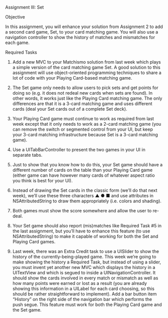Assignment III: Set
ObjectiveIn this assignment, you will enhance your solution from Assignment 2 to add a second card game, Set, to your card matching game. You will also use a navigation controller to show the history of matches and mismatches for each game.

Required Tasks
1. Add a new MVC to your Matchismo solution from last week which plays a simple version of the card matching game Set. A good solution to this assignment will use object-oriented programming techniques to share a lot of code with your Playing Card-based matching game.
2. The Set game only needs to allow users to pick sets and get points for doing so (e.g. it does not redeal new cards when sets are found). In other words, it works just like the Playing Card matching game. The only differences are that it is a 3-card matching game and uses different cards (deal your Set cards out of a complete Set deck).
3. Your Playing Card game must continue to work as required from last week except that it only needs to work as a 2-card matching game (you can remove the switch or segmented control from your UI, but keep your 3-card matching infrastructure because Set is a 3-card matching game).
4. Use a UITabBarController to present the two games in your UI in separate tabs.
5. Just to show that you know how to do this, your Set game should have a different number of cards on the table than your Playing Card game (either game can have however many cards of whatever aspect ratio you think is best for your UI).
6. Instead of drawing the Set cards in the classic form (we’ll do that next week), we’ll use these three characters ▲ ● ■ and use attributes in NSAttributedString to draw them appropriately (i.e. colors and shading).
7. Both games must show the score somewhere and allow the user to re-deal.
8. Your Set game should also report (mis)matches like Required Task #5 in the last assignment, but you’ll have to enhance this feature (to use NSAttributedString) to make it capable of working for both the Set and Playing Card games.
9. Last week, there was an Extra Credit task to use a UISlider to show the history of the currently-being-played game. This week we’re going to make showing the history a Required Task, but instead of using a slider, you must invent yet another new MVC which displays the history in a UITextView and which is segued to inside a UINavigationController. It should show the cards involved in every match or mismatch as well as how many points were earned or lost as a result (you are already showing this information in a UILabel for each card choosing, so this should be rather straightforward to implement). Add a bar button item “History” on the right side of the navigation bar which performs the push segue. This feature must work for both the Playing Card game and the Set game.